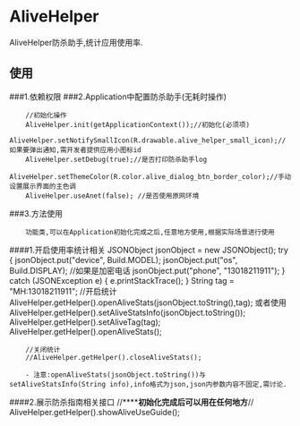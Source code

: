 # AliveHelper
AliveHelper防杀助手,统计应用使用率.


## 使用

###1.依赖权限
    <uses-permission android:name="android.permission.INTERNET"/>
    <uses-permission android:name="android.permission.ACCESS_NETWORK_STATE" />
###2.Application中配置防杀助手(无耗时操作)

        //初始化操作
        AliveHelper.init(getApplicationContext());//初始化(必须项)
        AliveHelper.setNotifySmallIcon(R.drawable.alive_helper_small_icon);//如果要弹出通知,需开发者提供应用小图标id
        AliveHelper.setDebug(true);//是否打印防杀助手log
        AliveHelper.setThemeColor(R.color.alive_dialog_btn_border_color);//手动设置展示界面的主色调
        AliveHelper.useAnet(false); //是否使用原网环境
###3.方法使用

        功能类,可以在Application初始化完成之后,任意地方使用,根据实际场景进行使用

####1.开启使用率统计相关
        JSONObject jsonObject = new JSONObject();
        try {
            jsonObject.put("device", Build.MODEL);
            jsonObject.put("os", Build.DISPLAY);
            //如果是加密电话
            jsonObject.put("phone", "13018211911");
        } catch (JSONException e) {
            e.printStackTrace();
        }
        String tag = "MH:13018211911";
        //开启统计
        AliveHelper.getHelper().openAliveStats(jsonObject.toString(),tag);
        或者使用
        AliveHelper.getHelper().setAliveStatsInfo(jsonObject.toString());
        AliveHelper.getHelper().setAliveTag(tag);
        AliveHelper.getHelper().openAliveStats();

        //关闭统计
        //AliveHelper.getHelper().closeAliveStats();

        - 注意:openAliveStats(jsonObject.toString())与setAliveStatsInfo(String info),info格式为json,json内参数内容不固定,需讨论.
####2.展示防杀指南相关接口
        //**********初始化完成后可以用在任何地方******//
        AliveHelper.getHelper().showAliveUseGuide();